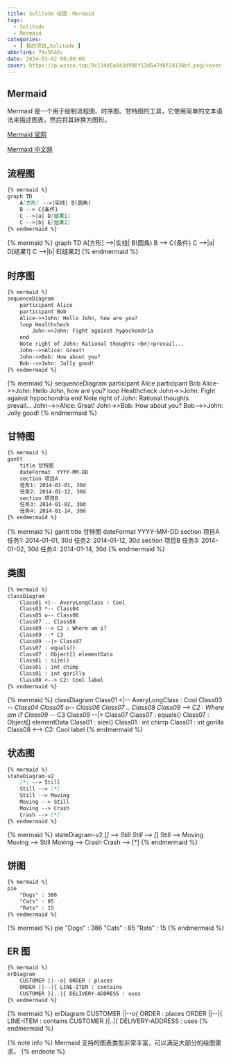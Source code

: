 ```yaml
---
title: Solitude 绘图：Mermaid
tags:
  - Solitude
  - Mermaid
categories:
  - [ 我的项目,Solitude ]
abbrlink: 79c5646c
date: 2024-03-02 00:00:00
cover: https://p.wzsco.top/9c134d5a943d998f13d5a7d6f24136bf.png/cover
---
```


## Mermaid

Mermaid 是一个用于绘制流程图、时序图、甘特图的工具，它使用简单的文本语法来描述图表，然后将其转换为图形。

[Mermaid 官网](https://mermaid.js.org/)

[Mermaid 中文网](https://mermaid.nodejs.cn/)

## 流程图

```markdown
{% mermaid %}
graph TD
    A[方形] -->|实线| B(圆角)
    B --> C{条件}
    C -->|a| D[结果1]
    C -->|b| E[结果2]
{% endmermaid %}
```

{% mermaid %}
graph TD
    A[方形] -->|实线| B(圆角)
    B --> C{条件}
    C -->|a| D[结果1]
    C -->|b| E[结果2]
{% endmermaid %}

## 时序图

```markdown
{% mermaid %}
sequenceDiagram
    participant Alice
    participant Bob
    Alice->>John: Hello John, how are you?
    loop Healthcheck
        John->>John: Fight against hypochondria
    end
    Note right of John: Rational thoughts <br/>prevail...
    John-->>Alice: Great!
    John->>Bob: How about you?
    Bob-->>John: Jolly good!
{% endmermaid %}
```

{% mermaid %}
sequenceDiagram
    participant Alice
    participant Bob
    Alice->>John: Hello John, how are you?
    loop Healthcheck
        John->>John: Fight against hypochondria
    end
    Note right of John: Rational thoughts <br/>prevail...
    John-->>Alice: Great!
    John->>Bob: How about you?
    Bob-->>John: Jolly good!
{% endmermaid %}

## 甘特图

```markdown
{% mermaid %}
gantt
    title 甘特图
    dateFormat  YYYY-MM-DD
    section 项目A
    任务1: 2014-01-01, 30d
    任务2: 2014-01-12, 30d
    section 项目B
    任务3: 2014-01-02, 30d
    任务4: 2014-01-14, 30d
{% endmermaid %}
```

{% mermaid %}
gantt
    title 甘特图
    dateFormat  YYYY-MM-DD
    section 项目A
    任务1: 2014-01-01, 30d
    任务2: 2014-01-12, 30d
    section 项目B
    任务3: 2014-01-02, 30d
    任务4: 2014-01-14, 30d
{% endmermaid %}

## 类图

```markdown
{% mermaid %}
classDiagram
    Class01 <|-- AveryLongClass : Cool
    Class03 *-- Class04
    Class05 o-- Class06
    Class07 .. Class08
    Class09 --> C2 : Where am i?
    Class09 --* C3
    Class09 --|> Class07
    Class07 : equals()
    Class07 : Object[] elementData
    Class01 : size()
    Class01 : int chimp
    Class01 : int gorilla
    Class08 <--> C2: Cool label
{% endmermaid %}
```

{% mermaid %}
classDiagram
    Class01 <|-- AveryLongClass : Cool
    Class03 *-- Class04
    Class05 o-- Class06
    Class07 .. Class08
    Class09 --> C2 : Where am i?
    Class09 --* C3
    Class09 --|> Class07
    Class07 : equals()
    Class07 : Object[] elementData
    Class01 : size()
    Class01 : int chimp
    Class01 : int gorilla
    Class08 <--> C2: Cool label
{% endmermaid %}

## 状态图

```markdown
{% mermaid %}
stateDiagram-v2
    [*] --> Still
    Still --> [*]
    Still --> Moving
    Moving --> Still
    Moving --> Crash
    Crash --> [*]
{% endmermaid %}
```

{% mermaid %}
stateDiagram-v2
    [*] --> Still
    Still --> [*]
    Still --> Moving
    Moving --> Still
    Moving --> Crash
    Crash --> [*]
{% endmermaid %}

## 饼图

```markdown
{% mermaid %}
pie
    "Dogs" : 386
    "Cats" : 85
    "Rats" : 15
{% endmermaid %}
```

{% mermaid %}
pie
    "Dogs" : 386
    "Cats" : 85
    "Rats" : 15
{% endmermaid %}

## ER 图

```markdown
{% mermaid %}
erDiagram
    CUSTOMER ||--o{ ORDER : places
    ORDER ||--|{ LINE-ITEM : contains
    CUSTOMER }|..|{ DELIVERY-ADDRESS : uses
{% endmermaid %}
```

{% mermaid %}
erDiagram
    CUSTOMER ||--o{ ORDER : places
    ORDER ||--|{ LINE-ITEM : contains
    CUSTOMER }|..|{ DELIVERY-ADDRESS : uses
{% endmermaid %}

{% note info %}
Mermaid 支持的图表类型非常丰富，可以满足大部分的绘图需求。
{% endnote %}